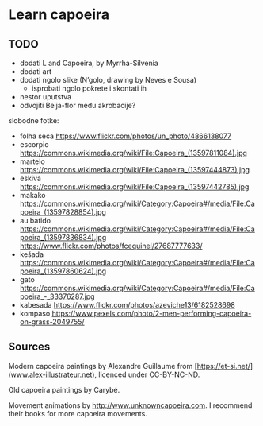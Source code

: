 # Learn capoeira

## TODO
- dodati L and Capoeira, by Myrrha-Silvenia
- dodati art
- dodati ngolo slike (N’golo, drawing by Neves e Sousa)
  - isprobati ngolo pokrete i skontati ih
- nestor uputstva
- odvojiti Beija-flor među akrobacije?

slobodne fotke:
- folha seca https://www.flickr.com/photos/un_photo/4866138077
- escorpio https://commons.wikimedia.org/wiki/File:Capoeira_(13597811084).jpg
- martelo https://commons.wikimedia.org/wiki/File:Capoeira_(13597444873).jpg
- eskiva https://commons.wikimedia.org/wiki/File:Capoeira_(13597442785).jpg
- makako https://commons.wikimedia.org/wiki/Category:Capoeira#/media/File:Capoeira_(13597828854).jpg
- au batido https://commons.wikimedia.org/wiki/Category:Capoeira#/media/File:Capoeira_(13597836834).jpg
  https://www.flickr.com/photos/fcequinel/27687777633/
- kešada https://commons.wikimedia.org/wiki/Category:Capoeira#/media/File:Capoeira_(13597860624).jpg
- gato https://commons.wikimedia.org/wiki/Category:Capoeira#/media/File:Capoeira_-_33376287.jpg
- kabesada https://www.flickr.com/photos/azeviche13/6182528698
- kompaso https://www.pexels.com/photo/2-men-performing-capoeira-on-grass-2049755/

## Sources

Modern capoeira paintings by Alexandre Guillaume from [https://et-si.net/](www.alex-illustrateur.net), licenced under CC-BY-NC-ND.

Old capoeira paintings by Carybé.

Movement animations by http://www.unknowncapoeira.com. I recommend their books for more capoeira movements.